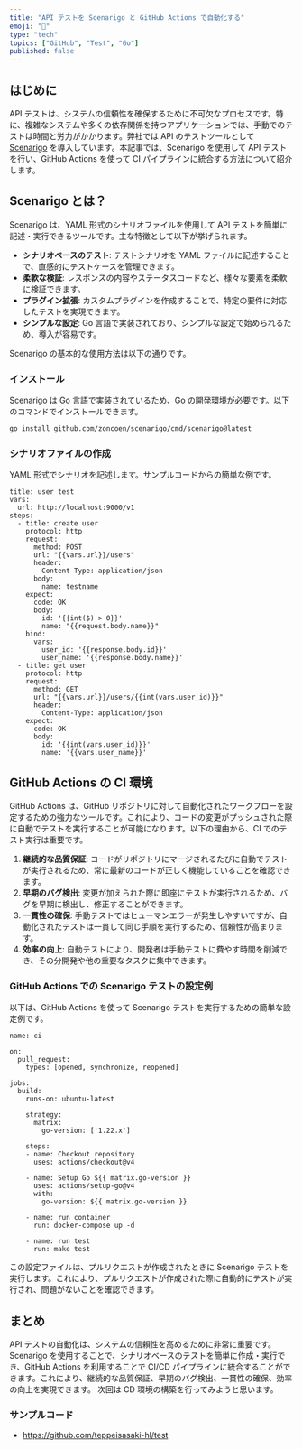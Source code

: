 ```yaml
---
title: "API テストを Scenarigo と GitHub Actions で自動化する"
emoji: "📝"
type: "tech"
topics: ["GitHub", "Test", "Go"]
published: false
---
```


## はじめに
API テストは、システムの信頼性を確保するために不可欠なプロセスです。特に、複雑なシステムや多くの依存関係を持つアプリケーションでは、手動でのテストは時間と労力がかかります。弊社では API のテストツールとして [Scenarigo](https://github.com/zoncoen/scenarigo) を導入しています。本記事では、Scenarigo を使用して API テストを行い、GitHub Actions を使って CI パイプラインに統合する方法について紹介します。

## Scenarigo とは？
Scenarigo は、YAML 形式のシナリオファイルを使用して API テストを簡単に記述・実行できるツールです。主な特徴として以下が挙げられます。

- **シナリオベースのテスト**: テストシナリオを YAML ファイルに記述することで、直感的にテストケースを管理できます。
- **柔軟な検証**: レスポンスの内容やステータスコードなど、様々な要素を柔軟に検証できます。
- **プラグイン拡張**: カスタムプラグインを作成することで、特定の要件に対応したテストを実現できます。
- **シンプルな設定**: Go 言語で実装されており、シンプルな設定で始められるため、導入が容易です。

Scenarigo の基本的な使用方法は以下の通りです。

### インストール
Scenarigo は Go 言語で実装されているため、Go の開発環境が必要です。以下のコマンドでインストールできます。

```sh
go install github.com/zoncoen/scenarigo/cmd/scenarigo@latest
```

### シナリオファイルの作成
YAML 形式でシナリオを記述します。サンプルコードからの簡単な例です。
```
title: user test
vars:
  url: http://localhost:9000/v1
steps:
  - title: create user
    protocol: http
    request:
      method: POST
      url: "{{vars.url}}/users"
      header:
        Content-Type: application/json
      body:
        name: testname
    expect:
      code: OK
      body:
        id: '{{int($) > 0}}'
        name: "{{request.body.name}}"
    bind:
      vars:
        user_id: '{{response.body.id}}'
        user_name: '{{response.body.name}}'
  - title: get user
    protocol: http
    request:
      method: GET
      url: "{{vars.url}}/users/{{int(vars.user_id)}}"
      header:
        Content-Type: application/json
    expect:
      code: OK
      body:
        id: '{{int(vars.user_id)}}'
        name: '{{vars.user_name}}'
```

## GitHub Actions の CI 環境
GitHub Actions は、GitHub リポジトリに対して自動化されたワークフローを設定するための強力なツールです。これにより、コードの変更がプッシュされた際に自動でテストを実行することが可能になります。以下の理由から、CI でのテスト実行は重要です。

1. **継続的な品質保証**: コードがリポジトリにマージされるたびに自動でテストが実行されるため、常に最新のコードが正しく機能していることを確認できます。
2. **早期のバグ検出**: 変更が加えられた際に即座にテストが実行されるため、バグを早期に検出し、修正することができます。
3. **一貫性の確保**: 手動テストではヒューマンエラーが発生しやすいですが、自動化されたテストは一貫して同じ手順を実行するため、信頼性が高まります。
4. **効率の向上**: 自動テストにより、開発者は手動テストに費やす時間を削減でき、その分開発や他の重要なタスクに集中できます。

### GitHub Actions での Scenarigo テストの設定例
以下は、GitHub Actions を使って Scenarigo テストを実行するための簡単な設定例です。

```
name: ci

on:
  pull_request:
    types: [opened, synchronize, reopened]

jobs:
  build:
    runs-on: ubuntu-latest

    strategy:
      matrix:
        go-version: ['1.22.x']

    steps:
    - name: Checkout repository
      uses: actions/checkout@v4

    - name: Setup Go ${{ matrix.go-version }}
      uses: actions/setup-go@v4
      with:
        go-version: ${{ matrix.go-version }}

    - name: run container
      run: docker-compose up -d

    - name: run test
      run: make test
```

この設定ファイルは、プルリクエストが作成されたときに Scenarigo テストを実行します。これにより、プルリクエストが作成された際に自動的にテストが実行され、問題がないことを確認できます。

## まとめ
API テストの自動化は、システムの信頼性を高めるために非常に重要です。Scenarigo を使用することで、シナリオベースのテストを簡単に作成・実行でき、GitHub Actions を利用することで CI/CD パイプラインに統合することができます。これにより、継続的な品質保証、早期のバグ検出、一貫性の確保、効率の向上を実現できます。
次回は CD 環境の構築を行ってみようと思います。

### サンプルコード
* https://github.com/teppeisasaki-hl/test
